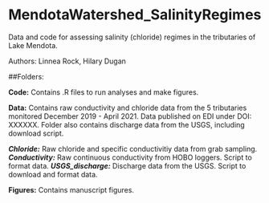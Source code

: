 # MendotaWatershed_SalinityRegimes
Data and code for assessing salinity (chloride) regimes in the tributaries of Lake Mendota.

Authors: Linnea Rock, Hilary Dugan

##Folders:

**Code:** Contains .R files to run analyses and make figures.

**Data:** Contains raw conductivity and chloride data from the 5 tributaries monitored December 2019 - April 2021. Data published on EDI under DOI: XXXXXX. Folder also contains discharge data from the USGS, including download script. 

***Chloride:*** Raw chloride and specific conductivitiy data from grab sampling. 
***Conductivity:*** Raw continuous conductivity from HOBO loggers. Script to format data. 
***USGS_discharge:*** Discharge data from the USGS. Script to download and format data.

**Figures:** Contains manuscript figures.


